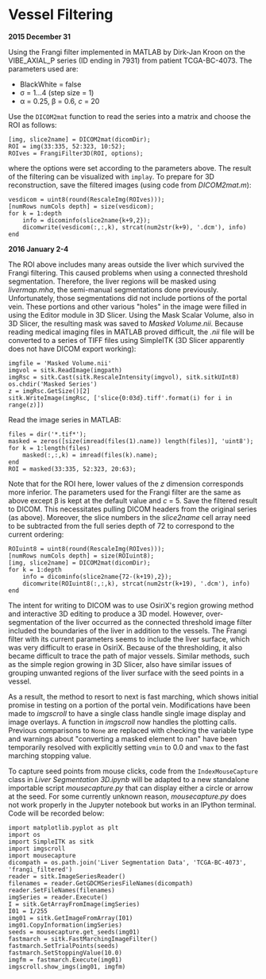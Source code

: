 # Vessel Filtering

**2015 December 31**

Using the Frangi filter implemented in MATLAB by Dirk-Jan Kroon on the VIBE_AXIAL_P series (ID ending in 7931) from patient TCGA-BC-4073. The parameters used are:

* BlackWhite = false
* &sigma; = 1...4 (step size = 1)
* &alpha; = 0.25, &beta; = 0.6, *c* = 20

Use the `DICOM2mat` function to read the series into a matrix and choose the ROI as follows:

    [img, slice2name] = DICOM2mat(dicomDir);
    ROI = img(33:335, 52:323, 10:52);
    ROIves = FrangiFilter3D(ROI, options);

where the options were set according to the parameters above. The result of the filtering can be visualized with `implay`. To prepare for 3D reconstruction, save the filtered images (using code from *DICOM2mat.m*):

    vesdicom = uint8(round(RescaleImg(ROIves)));
    [numRows numCols depth] = size(vesdicom);
    for k = 1:depth
        info = dicominfo(slice2name{k+9,2});
        dicomwrite(vesdicom(:,:,k), strcat(num2str(k+9), '.dcm'), info)
    end

**2016 January 2-4**

The ROI above includes many areas outside the liver which survived the Frangi filtering. This caused problems when using a connected threshold segmentation. Therefore, the liver regions will be masked using *livermap.mha*, the semi-manual segmentations done previously. Unfortunately, those segmentations did not include portions of the portal vein. These portions and other various "holes" in the image were filled in using the Editor module in 3D Slicer. Using the Mask Scalar Volume, also in 3D Slicer, the resulting mask was saved to *Masked Volume.nii*. Because reading medical imaging files in MATLAB proved difficult, the *.nii* file will be converted to a series of TIFF files using SimpleITK (3D Slicer apparently does not have DICOM export working):

    imgfile = 'Masked Volume.nii'
    imgvol = sitk.ReadImage(imgpath)
    imgRsc = sitk.Cast(sitk.RescaleIntensity(imgvol), sitk.sitkUInt8)
    os.chdir('Masked Series')
    z = imgRsc.GetSize()[2]
    sitk.WriteImage(imgRsc, ['slice{0:03d}.tiff'.format(i) for i in range(z)])

Read the image series in MATLAB:

    files = dir('*.tif*');
    masked = zeros([size(imread(files(1).name)) length(files)], 'uint8');
    for k = 1:length(files)
        masked(:,:,k) = imread(files(k).name);
    end
    ROI = masked(33:335, 52:323, 20:63);

Note that for the ROI here, lower values of the *z* dimension corresponds more inferior. The parameters used for the Frangi filter are the same as above except &beta; is kept at the default value and *c* = 5. Save the filtered result to DICOM. This necessitates pulling DICOM headers from the original series (as above). Moreover, the slice numbers in the *slice2name* cell array need to be subtracted from the full series depth of 72 to correspond to the current ordering:

    ROIuint8 = uint8(round(RescaleImg(ROIves)));
    [numRows numCols depth] = size(ROIuint8);
    [img, slice2name] = DICOM2mat(dicomDir);
    for k = 1:depth
        info = dicominfo(slice2name{72-(k+19),2});
        dicomwrite(ROIuint8(:,:,k), strcat(num2str(k+19), '.dcm'), info)
    end

The intent for writing to DICOM was to use OsiriX's region growing method and interactive 3D editing to produce a 3D model. However, over-segmentation of the liver occurred as the connected threshold image filter included the boundaries of the liver in addition to the vessels. The Frangi filter with its current parameters seems to include the liver surface, which was very difficult to erase in OsiriX. Because of the thresholding, it also became difficult to trace the path of major vessels. Similar methods, such as the simple region growing in 3D Slicer, also have similar issues of grouping unwanted regions of the liver surface with the seed points in a vessel.

As a result, the method to resort to next is fast marching, which shows initial promise in testing on a portion of the portal vein. Modifications have been made to *imgscroll* to have a single class handle single image display and image overlays. A function in *imgscroll* now handles the plotting calls. Previous comparisons to `None` are replaced with checking the variable type and warnings about "converting a masked element to nan" have been temporarily resolved with explicitly setting `vmin` to 0.0 and `vmax` to the fast marching stopping value.

To capture seed points from mouse clicks, code from the `IndexMouseCapture` class in *Liver Segmentation 3D.ipynb* will be adapted to a new standalone importable script *mousecapture.py* that can display either a circle or arrow at the seed. For some currently unknown reason, *mousecapture.py* does not work properly in the Jupyter notebook but works in an IPython terminal. Code will be recorded below:

    import matplotlib.pyplot as plt
    import os
    import SimpleITK as sitk
    import imgscroll
    import mousecapture
    dicompath = os.path.join('Liver Segmentation Data', 'TCGA-BC-4073', 'frangi_filtered')
    reader = sitk.ImageSeriesReader()
    filenames = reader.GetGDCMSeriesFileNames(dicompath)
    reader.SetFileNames(filenames)
    imgSeries = reader.Execute()
    I = sitk.GetArrayFromImage(imgSeries)
    I01 = I/255
    img01 = sitk.GetImageFromArray(I01)
    img01.CopyInformation(imgSeries)
    seeds = mousecapture.get_seeds(img01)
    fastmarch = sitk.FastMarchingImageFilter()
    fastmarch.SetTrialPoints(seeds)
    fastmarch.SetStoppingValue(10.0)
    imgfm = fastmarch.Execute(img01)
    imgscroll.show_imgs(img01, imgfm)
